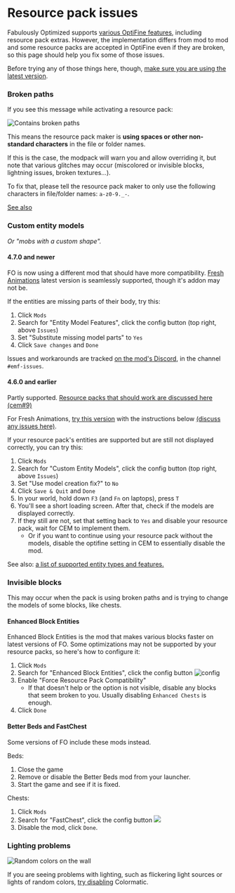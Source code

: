 # Resource pack issues

Fabulously Optimized supports [various OptiFine features](give-up-optifine.md), including resource pack extras. However, the implementation differs from mod to mod and some resource packs are accepted in OptiFine even if they are broken, so this page should help you fix some of those issues.

Before trying any of those things here, though, [make sure you are using the latest version](update-instructions.md).

### Broken paths

If you see this message while activating a resource pack:

![Contains broken paths](https://i.ibb.co/26cMtqr/Screenshot-20211116-191457.png)

This means the resource pack maker is **using spaces or other non-standard characters** in the file or folder names.

If this is the case, the modpack will warn you and allow overriding it, but note that various glitches may occur (miscolored or invisible blocks, lightning issues, broken textures...).

To fix that, please tell the resource pack maker to only use the following characters in file/folder names: `a-z0-9._-`.

[See also](Resource_location#Legal_characters)

### Custom entity models

_Or "mobs with a custom shape"._

#### 4.7.0 and newer

FO is now using a different mod that should have more compatibility. [Fresh Animations](https://www.curseforge.com/minecraft/texture-packs/fresh-animations) latest version is seamlessly supported, though it's addon may not be. 

If the entities are missing parts of their body, try this:

1. Click `Mods`
2. Search for "Entity Model Features", click the config button (top right, above `Issues`)
3. Set "Substitute missing model parts" to `Yes`
4. Click `Save changes` and `Done`

Issues and workarounds are tracked [on the mod's Discord](https://discord.com/invite/rURmwrzUcz), in the channel `#emf-issues`.

#### 4.6.0 and earlier

Partly supported. [Resource packs that should work are discussed here (cem#9)](https://github.com/dorianpb/cem/issues/9)

For Fresh Animations, [try this version](https://www.curseforge.com/minecraft/texture-packs/fresh-animations/files/3705824) with the instructions below [(discuss any issues here)](https://github.com/dorianpb/cem/issues/11).

If your resource pack's entities are supported but are still not displayed correctly, you can try this:

1. Click `Mods`
2. Search for "Custom Entity Models", click the config button (top right, above `Issues`)
3. Set "Use model creation fix?" to `No`
4. Click `Save & Quit` and `Done`
5. In your world, hold down `F3` (and `Fn` on laptops), press `T`
6. You'll see a short loading screen. After that, check if the models are displayed correctly.
7. If they still are not, set that setting back to `Yes` and disable your resource pack, wait for CEM to implement them.
   * Or if you want to continue using your resource pack without the models, disable the optifine setting in CEM to essentially disable the mod.

See also: [a list of supported entity types and features.](https://github.com/dorianpb/cem#differences)

### Invisible blocks

This may occur when the pack is using broken paths and is trying to change the models of some blocks, like chests.

#### Enhanced Block Entities

Enhanced Block Entities is the mod that makes various blocks faster on latest versions of FO. Some optimizations may not be supported by your resource packs, so here's how to configure it:

1. Click `Mods`
2. Search for "Enhanced Block Entities", click the config button ![config](https://i.ibb.co/j35cBtn/image.png)
3. Enable "Force Resource Pack Compatibility"
   * If that doesn't help or the option is not visible, disable any blocks that seem broken to you. Usually disabling `Enhanced Chests` is enough.
4. Click `Done`

#### Better Beds and FastChest

Some versions of FO include these mods instead.

Beds:

1. Close the game
2. Remove or disable the Better Beds mod from your launcher.
3. Start the game and see if it is fixed.

Chests:

1. Click `Mods`
2. Search for "FastChest", click the config button ![](https://i.ibb.co/j35cBtn/image.png)
3. Disable the mod, click `Done`.

### Lighting problems

![Random colors on the wall](https://i.ibb.co/jbkg1PG/unknown.png)

If you are seeing problems with lighting, such as flickering light sources or lights of random colors, [try disabling](disabling-mods.md) Colormatic.
